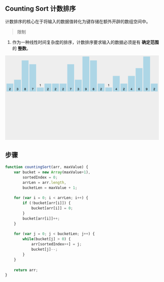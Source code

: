 ## Counting Sort 计数排序

计数排序的核心在于将输入的数据值转化为键存储在额外开辟的数组空间中。
> 限制
1. 作为一种线性时间复杂度的排序，计数排序要求输入的数据必须是有 **确定范围** 的 **整数**。

![](./images/counting.gif)

## 步骤


```js
function countingSort(arr, maxValue) {
    var bucket = new Array(maxValue+1),
        sortedIndex = 0;
        arrLen = arr.length,
        bucketLen = maxValue + 1;

    for (var i = 0; i < arrLen; i++) {
        if (!bucket[arr[i]]) {
            bucket[arr[i]] = 0;
        }
        bucket[arr[i]]++;
    }

    for (var j = 0; j < bucketLen; j++) {
        while(bucket[j] > 0) {
            arr[sortedIndex++] = j;
            bucket[j]--;
        }
    }

    return arr;
}
```
